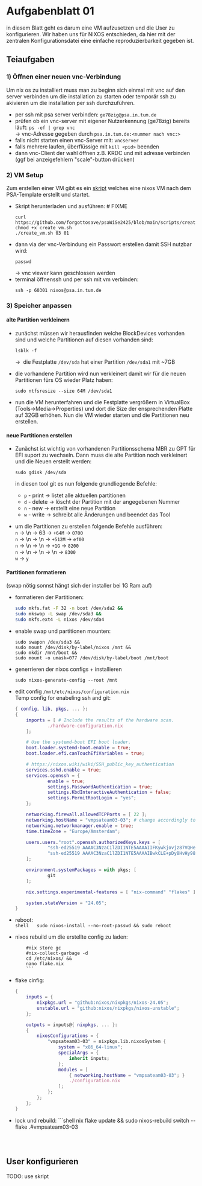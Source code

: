 
# Aufgabenblatt 01
in diesem Blatt geht es darum eine VM aufzusetzen und die User zu konfigurieren.
Wir haben uns für NIXOS entschieden, da hier mit der zentralen Konfigurationsdatei eine einfache reproduzierbarkeit gegeben ist.


## Teiaufgaben
### 1) Öffnen einer neuen vnc-Verbindung 
Um nix os zu installiert muss man zu beginn sich einmal mit vnc auf den server verbinden um die installation zu starten oder temporär ssh zu akivieren um die installation per ssh durchzuführen.
- per ssh mit psa server verbinden: `ge78zig@psa.in.tum.de`  
- prüfen ob ein vnc-server mit eigener Nutzerkennung (ge78zig) bereits läuft: `ps -ef | grep vnc` <br>-> vnc-Adresse gegeben durch `psa.in.tum.de:<nummer nach vnc:>`  
- falls nicht starten einen vnc-Server mit: `vncserver`  
- falls mehrere laufen, überflüssige mit `kill <pid>` beenden  
- dann vnc-Client der wahl öffnen z.B. KRDC und mit adresse verbinden (ggf bei anzeigefehlern "scale"-button drücken)


### 2) VM Setup
Zum erstellen einer VM gibt es ein [skript](https://github.com/forgottosave/psaWiSe2425/blob/main/scripts/create_vm.sh) welches eine nixos VM nach dem PSA-Template erstellt und startet.
- Skript herunterladen und ausführen:  # FIXME
    ```shell  
    curl https://github.com/forgottosave/psaWiSe2425/blob/main/scripts/create_vm.sh 
    chmod +x create_vm.sh  
    ./create_vm.sh 03 01  
    ```
- dann via der vnc-Verbindung ein Passwort erstellen damit SSH nutzbar wird: 
    ```shell
    passwd
    ```
    -> vnc viewer kann geschlossen werden
- terminal öffnenssh und per ssh mit vm verbinden: 
    ```shell 
    ssh -p 60301 nixos@psa.in.tum.de
    ```


### 3) Speicher anpassen
#### alte Partition verkleinern  
- zunächst müssen wir herausfinden welche BlockDevices vorhanden sind und welche Partitionen auf diesen vorhanden sind:  
    ```shell  
    lsblk -f  
    ``` 
    ->  die Festplatte `/dev/sda` hat einer Partition `/dev/sda1` mit ~7GB

- die vorhandene Partition wird nun verkleinert damit wir für die neuen Partitionen fürs OS wieder Platz haben:  
    ```shell  
    sudo ntfsresize --size 64M /dev/sda1  
    ```

- nun die VM herunterfahren und die Festplatte vergrößern in VirtualBox (Tools->Media->Properties) und dort die Size der ensprechenden Platte auf 32GB erhöhen. Nun die VM wieder starten und die Partitionen neu erstellen.

#### neue Partitionen erstellen  
- Zunächst ist wichtig von vorhandenen Partitionsschema MBR zu GPT für EFI suport zu wechseln. Dann muss die alte Partition noch verkleinert und die Neuen erstellt werden:  
    ```shell  
    sudo gdisk /dev/sda  
    ```  
    in diesen tool git es nun folgende grundliegende Befehle:  
    - `p` - print -> listet alle aktuellen partitionen  
    - `d` - delete -> löscht der Partition mit der angegebenen Nummer  
    - `n` - new -> erstellt eine neue Partition  
    - `w` - write -> schreibt alle Änderungen und beendet das Tool

- um die Partitionen zu erstellen folgende Befehle ausführen:  
    `n` -> \\n -> 63 -> `+64M` -> `0700` <br>
    `n` -> \\n -> \\n -> `+512M` -> `ef00` <br>
    `n` -> \\n -> \\n -> `+1G` -> `8200` <br>
    `n` -> \\n -> \\n -> \\n -> `8300` <br> 
    `w` -> `y`  
   

#### Partitionen formatieren  
(swap nötig sonnst hängt sich der installer bei 1G Ram auf)

- formatieren der Partitionen:  
    ```bash  
    sudo mkfs.fat -F 32 -n boot /dev/sda2 &&  
    sudo mkswap -L swap /dev/sda3 &&  
    sudo mkfs.ext4 -L nixos /dev/sda4  
    ```

- enable swap und partitionen mounten:  
    ```shell  
    sudo swapon /dev/sda3 &&  
    sudo mount /dev/disk/by-label/nixos /mnt &&  
    sudo mkdir /mnt/boot &&
    sudo mount -o umask=077 /dev/disk/by-label/boot /mnt/boot  
    ```

- generrieren der nixos configs + installieren  
    ```shell  
    sudo nixos-generate-config --root /mnt  
    ```

- edit config `/mnt/etc/nixos/configuration.nix`  
    Temp config for enabeling ssh and git:
    ```nix
    { config, lib, pkgs, ... }:
    {
		imports = [ # Include the results of the hardware scan.
				./hardware-configuration.nix
		];

		# Use the systemd-boot EFI boot loader.
		boot.loader.systemd-boot.enable = true;
		boot.loader.efi.canTouchEfiVariables = true;

		# https://nixos.wiki/wiki/SSH_public_key_authentication
		services.sshd.enable = true;
		services.openssh = {
				enable = true;
				settings.PasswordAuthentication = true;
				settings.KbdInteractiveAuthentication = false;
				settings.PermitRootLogin = "yes";
		};

		networking.firewall.allowedTCPPorts = [ 22 ];
		networking.hostName = "vmpsateam03-03"; # change accordingly to vm number
		networking.networkmanager.enable = true;
		time.timeZone = "Europe/Amsterdam";

		users.users."root".openssh.authorizedKeys.keys = [
				"ssh-ed25519 AAAAC3NzaC1lZDI1NTE5AAAAIIFKywkjovjz87VQHeNVSGUlc/5Nl4eH4Hj1SrYHIeqM"
				"ssh-ed25519 AAAAC3NzaC1lZDI1NTE5AAAAIBwkCLE+pDy8HvHy98MwsNH/sxPYmBRXuREOd2jTMXPV timon.ensel@tum.de"
		];

		environment.systemPackages = with pkgs; [
				git
		];

		nix.settings.experimental-features = [ "nix-command" "flakes" ];

		system.stateVersion = "24.05";
    }
    ```


- reboot:  
		```shell  
		sudo nixos-install --no-root-passwd &&
		sudo reboot  
		```

- nixos rebuild um die erstellte config zu laden:  
    ```shell  
		#nix store gc
		#nix-collect-garbage -d
		cd /etc/nixos/ &&
		nano flake.nix
		```

- flake cinfig:
	```nix
	{
		inputs = {
			nixpkgs.url = "github:nixos/nixpkgs/nixos-24.05";
			unstable.url = "github:nixos/nixpkgs/nixos-unstable";
		};

		outputs = inputs@{ nixpkgs, ... }:
		{
			nixosConfigurations = {
				"vmpsateam03-03" = nixpkgs.lib.nixosSystem {
					system = "x86_64-linux";
					specialArgs = {
						inherit inputs;
					};
					modules = [
						{ networking.hostName = "vmpsateam03-03"; }
						./configuration.nix
					];
				};
			};
		};
	}
	```

- lock und rebuild:
		```shell
		nix flake update &&
    sudo nixos-rebuild switch --flake .#vmpsateam03-03 
    ```



## User konfigurieren

TODO: use skript


